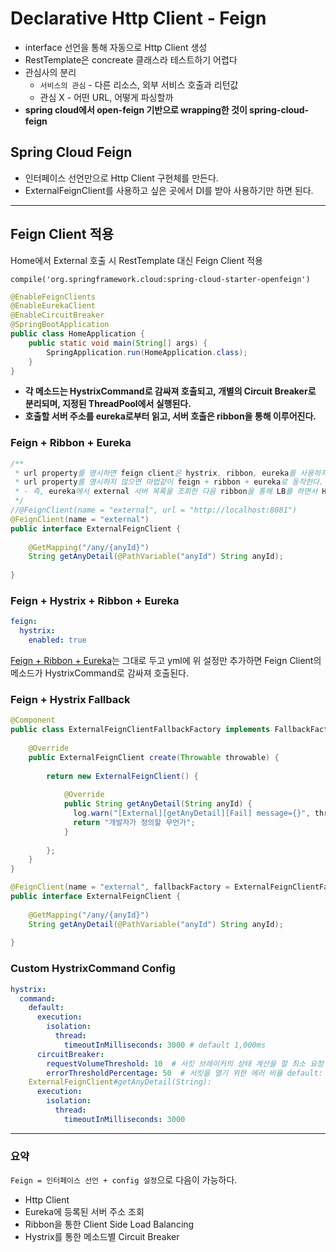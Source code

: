 # Declarative Http Client - Feign
* interface 선언을 통해 자동으로 Http Client 생성
* RestTemplate은 concreate 클래스라 테스트하기 어렵다
* 관심사의 분리
    * ```서비스의 관심``` - 다른 리소스, 외부 서비스 호출과 리턴값
    * 관심 X - 어떤 URL, 어떻게 파싱할까
* **spring cloud에서 open-feign 기반으로 wrapping한 것이 spring-cloud-feign**

## Spring Cloud Feign
* 인터페이스 선언만으로 Http Client 구현체를 만든다.
* ExternalFeignClient를 사용하고 싶은 곳에서 DI를 받아 사용하기만 하면 된다.

---

## Feign Client 적용
Home에서 External 호출 시 RestTemplate 대신 Feign Client 적용
```
compile('org.springframework.cloud:spring-cloud-starter-openfeign')
```
```java
@EnableFeignClients
@EnableEurekaClient
@EnableCircuitBreaker
@SpringBootApplication
public class HomeApplication {
    public static void main(String[] args) {
        SpringApplication.run(HomeApplication.class);
    }
}
```
* **각 메소드는 HystrixCommand로 감싸져 호출되고, 개별의 Circuit Breaker로 분리되며, 지정된 ThreadPool에서 실행된다.**
* **호출할 서버 주소를 eureka로부터 읽고, 서버 호출은 ribbon을 통해 이루어진다.**

### Feign + Ribbon + Eureka
```java
/**
 * url property를 명시하면 feign client은 hystrix, ribbon, eureka를 사용하지 않는다. (순수 Feign Client로 동작)
 * url property를 명시하지 않으면 마법같이 feign + ribbon + eureka로 동작한다.
 * - 즉, eureka에서 external 서버 목록을 조회한 다음 ribbon을 통해 LB를 하면서 HTTP 호출을 수행한다.
 */
//@FeignClient(name = "external", url = "http://localhost:8081")
@FeignClient(name = "external")
public interface ExternalFeignClient {
    
    @GetMapping("/any/{anyId}")
    String getAnyDetail(@PathVariable("anyId") String anyId);
    
}
```

### Feign + Hystrix + Ribbon + Eureka
```yaml
feign:
  hystrix:
    enabled: true
```
[Feign + Ribbon + Eureka](#Feign-+-Ribbon-+-Eureka)는 그대로 두고 yml에 위 설정만 추가하면 Feign Client의 메소드가 HystrixCommand로 감싸져 호출된다.

### Feign + Hystrix Fallback
```java
@Component
public class ExternalFeignClientFallbackFactory implements FallbackFactory<ExternalFeignClient> {
    
    @Override
    public ExternalFeignClient create(Throwable throwable) {
    
        return new ExternalFeignClient() {
            
            @Override
            public String getAnyDetail(String anyId) {
              log.warn("[External][getAnyDetail][Fail] message={}", throwable.getMessage());
              return "개발자가 정의할 무언가";
            }
            
        };
    }
}
```
```java
@FeignClient(name = "external", fallbackFactory = ExternalFeignClientFallbackFactory.class)
public interface ExternalFeignClient {
    
    @GetMapping("/any/{anyId}")
    String getAnyDetail(@PathVariable("anyId") String anyId);
    
}
```

### Custom HystrixCommand Config
```yaml
hystrix:
  command:
    default:
      execution:
        isolation:
          thread:
            timeoutInMilliseconds: 3000 # default 1,000ms
      circuitBreaker:
        requestVolumeThreshold: 10  # 서킷 브레이커의 상태 계산을 할 최소 요청 수 default: 20
        errorThresholdPercentage: 50  # 서킷을 열기 위한 에러 비율 default: 50
    ExternalFeignClient#getAnyDetail(String):
      execution:
        isolation:
          thread:
            timeoutInMilliseconds: 3000
```

---

### 요약
```Feign = 인터페이스 선언 + config 설정```으로 다음이 가능하다.
* Http Client
* Eureka에 등록된 서버 주소 조회
* Ribbon을 통한 Client Side Load Balancing
* Hystrix를 통한 메소드별 Circuit Breaker